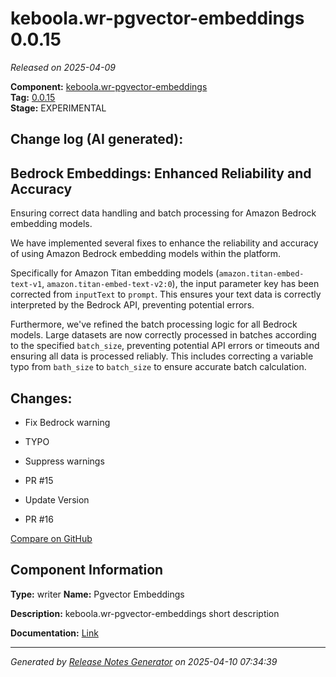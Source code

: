 #  keboola.wr-pgvector-embeddings 0.0.15

_Released on 2025-04-09_

**Component:** [keboola.wr-pgvector-embeddings](https://github.com/keboola/component-embeddings-v2)  
**Tag:** [0.0.15](https://github.com/keboola/component-embeddings-v2/releases/tag/0.0.15)  
**Stage:** EXPERIMENTAL


## Change log (AI generated):
## Bedrock Embeddings: Enhanced Reliability and Accuracy
Ensuring correct data handling and batch processing for Amazon Bedrock embedding models.

We have implemented several fixes to enhance the reliability and accuracy of using Amazon Bedrock embedding models within the platform.

Specifically for Amazon Titan embedding models (`amazon.titan-embed-text-v1`, `amazon.titan-embed-text-v2:0`), the input parameter key has been corrected from `inputText` to `prompt`. This ensures your text data is correctly interpreted by the Bedrock API, preventing potential errors.

Furthermore, we've refined the batch processing logic for all Bedrock models. Large datasets are now correctly processed in batches according to the specified `batch_size`, preventing potential API errors or timeouts and ensuring all data is processed reliably. This includes correcting a variable typo from `bath_size` to `batch_size` to ensure accurate batch calculation.



## Changes:



- Fix Bedrock warning 




- TYPO 




- Suppress warnings 










- PR #15 




- Update Version 




- PR #16 



[Compare on GitHub](https://github.com/keboola/component-embeddings-v2/compare/0.0.14...0.0.15)



## Component Information
**Type:** writer
**Name:** Pgvector Embeddings

**Description:** keboola.wr-pgvector-embeddings short description


**Documentation:** [Link](https://github.com/keboola/component-embeddings-v2/blob/master/README.md)



---
_Generated by [Release Notes Generator](https://github.com/keboola/release-notes-generator)
on 2025-04-10 07:34:39_